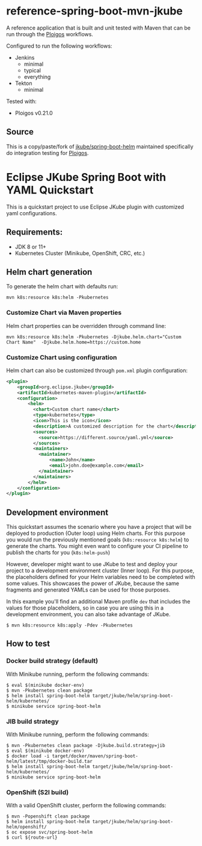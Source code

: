 # reference-spring-boot-mvn-jkube
A reference application that is built and unit tested with Maven
that can be run through the [Ploigos](https://github.com/ploigos) workflows.

Configured to run the following workflows:

* Jenkins
  * minimal
  * typical
  * everything
* Tekton
  * minimal

Tested with:
* Ploigos v0.21.0

## Source

This is a copy/paste/fork of [jkube/spring-boot-helm](https://github.com/eclipse/jkube/tree/b25157bcafb4a9b6b738a0fce018fc3803e6b78e/quickstarts/maven/spring-boot-helm)
maintained specifically do integration testing for [Ploigos](https://github.com/ploigos).

# Eclipse JKube Spring Boot with YAML Quickstart

This is a quickstart project to use Eclipse JKube plugin with customized yaml configurations.

## Requirements:

- JDK 8 or 11+
- Kubernetes Cluster (Minikube, OpenShift, CRC, etc.)

## Helm chart generation

To generate the helm chart with defaults run:
```shell script
mvn k8s:resource k8s:helm -Pkubernetes
```

### Customize Chart via Maven properties

Helm chart properties can be overridden through command line:
```shell script
mvn k8s:resource k8s:helm -Pkubernetes -Djkube.helm.chart="Custom Chart Name"  -Djkube.helm.home=https://custom.home
```

### Customize Chart using configuration

Helm chart can also be customized through `pom.xml` plugin configuration:
```xml
<plugin>
    <groupId>org.eclipse.jkube</groupId>
    <artifactId>kubernetes-maven-plugin</artifactId>
    <configuration>
        <helm>
          <chart>Custom chart name</chart>
          <type>kubernetes</type>
          <icon>This is the icon</icon>
          <description>A customized description for the chart</description>
          <sources>
            <source>https://different.source/yaml.yml</source>
          </sources>
          <maintainers>
            <maintainer>
                <name>John</name>
                <email>john.doe@example.com</email>
            </maintainer>
          </maintainers>
        </helm>
    </configuration>
</plugin>
```

## Development environment

This quickstart assumes the scenario where you have a project that will be deployed to production (Outer loop) using
Helm charts. For this purpose you would run the previously mentioned goals (`k8s:resource k8s:helm`) to generate the
charts. You might even want to configure your CI pipeline to publish the charts for you (`k8s:helm-push`)

However, developer might want to use JKube to test and deploy your project to a development environment
cluster (Inner loop). For this purpose, the placeholders defined for your Helm variables need to be completed with some
values. This showcases the power of JKube, because the same fragments and generated YAMLs can be used for those purposes.

In this example you'll find an additional Maven profile `dev` that includes the values for those placeholders, so in case
you are using this in a development environment, you can also take advantage of JKube.

```shell
$ mvn k8s:resource k8s:apply -Pdev -Pkubernetes
```

## How to test

### Docker build strategy (default)
With Minikube running, perform the following commands:
```shell script
$ eval $(minikube docker-env)
$ mvn -Pkubernetes clean package
$ helm install spring-boot-helm target/jkube/helm/spring-boot-helm/kubernetes/
$ minikube service spring-boot-helm
```

### JIB build strategy
With Minikube running, perform the following commands:
```shell script
$ mvn -Pkubernetes clean package -Djkube.build.strategy=jib
$ eval $(minikube docker-env)
$ docker load -i target/docker/maven/spring-boot-helm/latest/tmp/docker-build.tar
$ helm install spring-boot-helm target/jkube/helm/spring-boot-helm/kubernetes/
$ minikube service spring-boot-helm
```

### OpenShift (S2I build)
With a valid OpenShift cluster, perform the following commands:
```shell script
$ mvn -Popenshift clean package
$ helm install spring-boot-helm target/jkube/helm/spring-boot-helm/openshift/
$ oc expose svc/spring-boot-helm
$ curl ${route-url}
```
